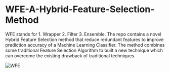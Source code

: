 # WFE-A-Hybrid-Feature-Selection-Method
WFE stands for 1. Wrapper 2. Filter 3. Ensemble. The repo contains a novel Hybrid Feature Selection method that reduce redundant features to improve prediction accuracy of a Machine Learning Classifier. The method combines some traditional Feature Selection Algorithm to built a new technique which can overcome the existing drawback of traditional techniques.

![WFE](https://user-images.githubusercontent.com/70132613/144663131-0f2d1d5e-fad0-4118-88ad-a0e5dcc9c849.png)
